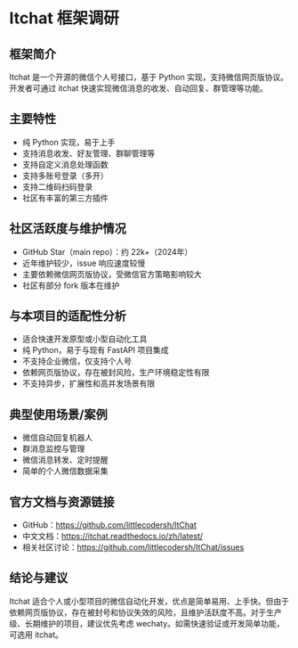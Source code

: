 # Itchat 框架调研

## 框架简介
Itchat 是一个开源的微信个人号接口，基于 Python 实现，支持微信网页版协议。开发者可通过 itchat 快速实现微信消息的收发、自动回复、群管理等功能。

## 主要特性
- 纯 Python 实现，易于上手
- 支持消息收发、好友管理、群聊管理等
- 支持自定义消息处理函数
- 支持多账号登录（多开）
- 支持二维码扫码登录
- 社区有丰富的第三方插件

## 社区活跃度与维护情况
- GitHub Star（main repo）：约 22k+（2024年）
- 近年维护较少，issue 响应速度较慢
- 主要依赖微信网页版协议，受微信官方策略影响较大
- 社区有部分 fork 版本在维护

## 与本项目的适配性分析
- 适合快速开发原型或小型自动化工具
- 纯 Python，易于与现有 FastAPI 项目集成
- 不支持企业微信，仅支持个人号
- 依赖网页版协议，存在被封风险，生产环境稳定性有限
- 不支持异步，扩展性和高并发场景有限

## 典型使用场景/案例
- 微信自动回复机器人
- 群消息监控与管理
- 微信消息转发、定时提醒
- 简单的个人微信数据采集

## 官方文档与资源链接
- GitHub：https://github.com/littlecodersh/ItChat
- 中文文档：https://itchat.readthedocs.io/zh/latest/
- 相关社区讨论：https://github.com/littlecodersh/ItChat/issues

## 结论与建议
Itchat 适合个人或小型项目的微信自动化开发，优点是简单易用、上手快。但由于依赖网页版协议，存在被封号和协议失效的风险，且维护活跃度不高。对于生产级、长期维护的项目，建议优先考虑 wechaty。如需快速验证或开发简单功能，可选用 itchat。 